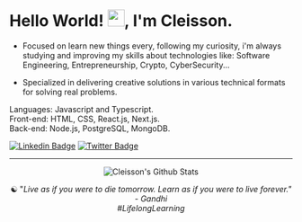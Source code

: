 
<h1>Hello World! <img src="https://raw.githubusercontent.com/kaueMarques/kaueMarques/master/hi.gif" width="30px">, I'm Cleisson. </h1>     
       
<!--- 🔭 I’m currently working on ...--> 
- Focused on learn new things every, following my curiosity, i'm always studying and improving my skills about technologies like: Software Engineering, Entrepreneurship, Crypto, CyberSecurity...

- Specialized in delivering creative solutions in various technical formats for solving real problems.

Languages: Javascript and Typescript.<br>
Front-end: HTML, CSS, React.js, Next.js.<br>
Back-end: Node.js, PostgreSQL, MongoDB.<br>

<!--    - I'm always expanding my knowledge, studying and improving my skills in:
   - Data Structures and Algorithms, Computer Networking
   - Agile Methodologies, Development Principles
   - Source Control, Build Tools, Cloud Providers
   - Programming Paradigms, Software Architecture Styles
   - Design Patterns, Software Testing
   - CyberSecurity, Services Models, Operating System
   - Databases, Search Engines, Caching Mechanisms
   - Message Brokers, APIs, Authentication 
   - Containarization, Orchestration

- Programming Languages: JavaScript, Elixir, Python, Solidity, C++, Java, PHP. -->

[![Linkedin Badge](https://img.shields.io/badge/-Linkedin-0072b1?style=flat&logo=Linkedin&logoColor=white&link=https://www.linkedin.com/in/cleissonom/)](https://www.linkedin.com/in/cleissonom/)
[![Twitter Badge](https://img.shields.io/badge/-Twitter-00acee?style=flat&logo=Twitter&logoColor=white&link=https://www.twitter.com/cleissonom/)](https://www.twitter.com/cleissonom/)
  
  ---    
  
<div align="center">

![Cleisson's Github Stats](https://github-readme-stats.vercel.app/api?username=cleissonom&show_icons=true&theme=dark)
           
 ☯︎ "<em>Live as if you were to die tomorrow. Learn as if you were to live forever.<em>" - Gandhi<br>
 #LifelongLearning



